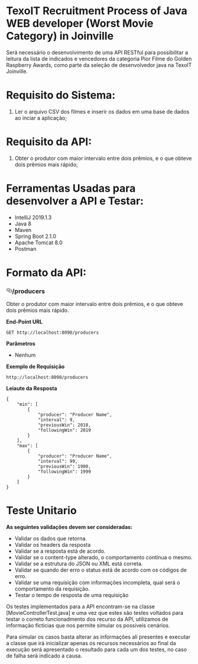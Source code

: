 # TexoIT Recruitment Process of Java WEB developer (Worst Movie Category) in Joinville
Será necessário o desenvolvimento de uma API RESTful para possibilitar a leitura da lista de indicados e vencedores da categoria Pior Filme do Golden Raspberry Awards, como parte da seleção de desenvolvedor java na TexoIT Joinville.

# Requisito do Sistema:
1. Ler o arquivo CSV dos filmes e inserir os dados em uma base de dados ao inciar a aplicação;
# Requisito da API:
1. Obter o produtor com maior intervalo entre dois prêmios, e o que obteve dois prêmios mais rápido;

# Ferramentas Usadas para desenvolver a API e Testar:

- IntelliJ 2019.1.3
- Java 8
- Maven
- Spring Boot 2.1.0
- Apache Tomcat 8.0
- Postman

# Formato da API:
<h3>
<a id="user-content-listagem-de-todos-os-amigos" class="anchor" href="#listagem-de-todos-os-amigos" aria-hidden="true"><svg class="octicon octicon-link" viewBox="0 0 16 16" version="1.1" width="16" height="16" aria-hidden="true"><path fill-rule="evenodd" d="M4 9h1v1H4c-1.5 0-3-1.69-3-3.5S2.55 3 4 3h4c1.45 0 3 1.69 3 3.5 0 1.41-.91 2.72-2 3.25V8.59c.58-.45 1-1.27 1-2.09C10 5.22 8.98 4 8 4H4c-.98 0-2 1.22-2 2.5S3 9 4 9zm9-3h-1v1h1c1 0 2 1.22 2 2.5S13.98 12 13 12H9c-.98 0-2-1.22-2-2.5 0-.83.42-1.64 1-2.09V6.25c-1.09.53-2 1.84-2 3.25C6 11.31 7.55 13 9 13h4c1.45 0 3-1.69 3-3.5S14.5 6 13 6z"></path></svg></a>/producers</h3>
<p>Obter o produtor com maior intervalo entre dois prêmios, e o que obteve dois prêmios mais rápido.</p>
<p><strong> End-Point URL</strong></p>
<p><code>GET http://localhost:8090/producers</code></p>
<p><strong>Parâmetros</strong></p>
<ul>
<li>Nenhum</li>
</ul>
<p><strong>Exemplo de Requisição</strong></p>
<p><code>http://localhost:8090/producers</code></p>
<p><strong>Leiaute da Resposta</strong></p>
<pre><code>{
    "min": [
        {
            "producer": "Producer Name",
            "interval": 9,
            "previousWin": 2018,
            "followingWin": 2019
        }
    ],
    "max": [
        {
            "producer": "Producer Name",
            "interval": 99,
            "previousWin": 1900,
            "followingWin": 1999
        }
    ]
}</code></pre>
<h3>

# Teste Unitario

<strong>As seguintes validações devem ser consideradas:</strong>

- Validar os dados que retorna.
- Validar os headers da resposta
- Validar se a resposta está de acordo.
- Validar se o content-type alterado, o comportamento continua o mesmo.
- Validar se a estrutura do JSON ou XML está correta.
- Validar se quando der erro o status está de acordo com os códigos de erro.
- Validar se uma requisição com informações incompleta, qual será o comportamento da requisição.
- Testar o tempo de resposta de uma requisição

Os testes implementados para a API encontram-se na classe [MovieControllerTest.java] e uma vez que estes são testes voltados para testar o correto funcionadmento dos recurso da API, utilizamos de informação ficticias que nos permite simular os possiveis cenários.

Para simular os casos basta alterar as informações ali presentes e executar a classe que irá inicializar apenas os recursos necessários ao final da execução será apresentado o resultado para cada um dos testes, no caso de falha será indicado a causa.


